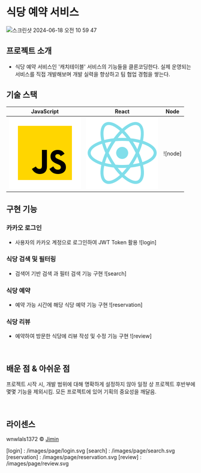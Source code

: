 # 식당 예약 서비스
<img width="484" alt="스크린샷 2024-06-18 오전 10 59 47" src="https://github.com/sky-catch/Front/assets/68106646/1421cc32-ddf9-49a2-a3d5-7a5e9b1909b4">

## 프로젝트 소개
- 식당 예약 서비스인 '캐치테이블' 서비스의 기능들을 클론코딩한다. 실제 운영되는 서비스를 직접 개발해보며 개발 실력을 향상하고 팀 협업 경험을 쌓는다.

## 기술 스택

| JavaScript |  React   |  Node   |
| :--------: | :------: | :-----: |
|   ![js]    | ![react] | ![node] |


## 구현 기능

### 카카오 로그인
- 사용자의 카카오 계정으로 로그인하여 JWT Token 활용
![login]

### 식당 검색 및 필터링
- 검색어 기반 검색 과 필터 검색 기능 구현
![search]

### 식당 예약
- 예약 가능 시간에 해당 식당 예약 기능 구현
![reservation]

### 식당 리뷰
- 예약하여 방문한 식당에 리뷰 작성 및 수정 기능 구현
![review]

<br>

## 배운 점 & 아쉬운 점

<p align="justify">
프로젝트 시작 시, 개발 범위에 대해 명확하게 설정하지 않아 일정 상 프로젝트 후반부에 몇몇 기능을 제외시킴. 모든 프로젝트에 있어 기획의 중요성을 깨달음.
</p>

<br>

## 라이센스
wnwlals1372 &copy; [Jimin](mailto:wnwlals1372@gmail.com)

<!-- Stack Icon Refernces -->

[js]: /images/stack/javascript.svg
[react]: /images/stack/react.svg
[login] : /images/page/login.svg
[search] : /images/page/search.svg
[reservation] : /images/page/reservation.svg
[review] : /images/page/review.svg

